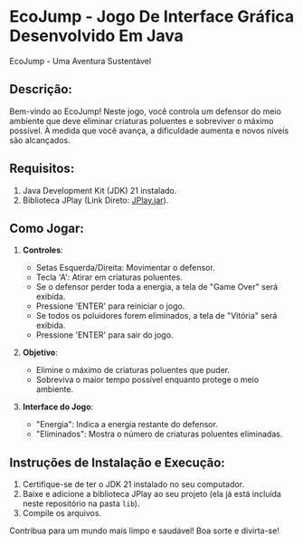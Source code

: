 # EcoJump - Jogo De Interface Gráfica Desenvolvido Em Java

EcoJump - Uma Aventura Sustentável

## Descrição:
Bem-vindo ao EcoJump! Neste jogo, você controla um defensor do meio ambiente que deve eliminar criaturas poluentes e sobreviver o máximo possível. À medida que você avança, a dificuldade aumenta e novos níveis são alcançados.

## Requisitos:
1. Java Development Kit (JDK) 21 instalado.
2. Biblioteca JPlay (Link Direto: [JPlay.jar](https://www.mediafire.com/file/847v6i3v24ffifi/JPlay.jar/file)).

## Como Jogar:
1. **Controles**:
   - Setas Esquerda/Direita: Movimentar o defensor.
   - Tecla 'A': Atirar em criaturas poluentes.
   - Se o defensor perder toda a energia, a tela de "Game Over" será exibida.
   - Pressione 'ENTER' para reiniciar o jogo.
   - Se todos os poluidores forem eliminados, a tela de "Vitória" será exibida.
   - Pressione 'ENTER' para sair do jogo.

2. **Objetivo**:
   - Elimine o máximo de criaturas poluentes que puder.
   - Sobreviva o maior tempo possível enquanto protege o meio ambiente.

3. **Interface do Jogo**:
   - "Energia": Indica a energia restante do defensor.
   - "Eliminados": Mostra o número de criaturas poluentes eliminadas.

## Instruções de Instalação e Execução:
1. Certifique-se de ter o JDK 21 instalado no seu computador.
2. Baixe e adicione a biblioteca JPlay ao seu projeto (ela já está incluída neste repositório na pasta `lib`).
3. Compile os arquivos.

Contribua para um mundo mais limpo e saudável! Boa sorte e divirta-se!
